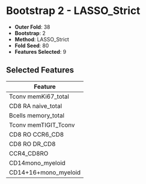 # Bootstrap 2 - LASSO_Strict

- **Outer Fold**: 38
- **Bootstrap**: 2
- **Method**: LASSO_Strict
- **Fold Seed**: 80
- **Features Selected**: 9

## Selected Features

| Feature |
|---------|
| Tconv memKi67_total |
| CD8 RA naive_total |
| Bcells memory_total |
| Tconv memTIGIT_Tconv |
| CD8 RO CCR6_CD8 |
| CD8 RO DR_CD8 |
| CCR4_CD8RO |
| CD14mono_myeloid |
| CD14+16+mono_myeloid |
